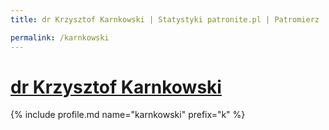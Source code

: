 ```yaml
---
title: dr Krzysztof Karnkowski | Statystyki patronite.pl | Patromierz

permalink: /karnkowski
---
```


# [dr Krzysztof Karnkowski](https://patronite.pl/karnkowski)

{% include profile.md name="karnkowski" prefix="k" %}
